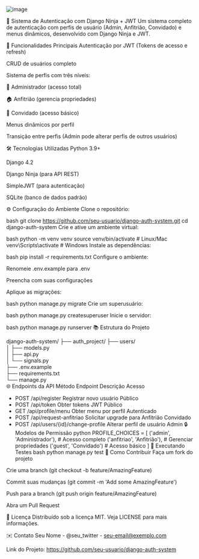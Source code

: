 ![image](https://github.com/user-attachments/assets/924e12e7-aea3-4142-acbe-9942eefe837e)

📝 Sistema de Autenticação com Django Ninja + JWT
Um sistema completo de autenticação com perfis de usuário (Admin, Anfitrião, Convidado) e menus dinâmicos, desenvolvido com Django Ninja e JWT.

🚀 Funcionalidades Principais
Autenticação por JWT (Tokens de acesso e refresh)

CRUD de usuários completo

Sistema de perfis com três níveis:

👑 Administrador (acesso total)

🏠 Anfitrião (gerencia propriedades)

👋 Convidado (acesso básico)

Menus dinâmicos por perfil

Transição entre perfis (Admin pode alterar perfis de outros usuários)

🛠 Tecnologias Utilizadas
Python 3.9+

Django 4.2

Django Ninja (para API REST)

SimpleJWT (para autenticação)

SQLite (banco de dados padrão)

⚙️ Configuração do Ambiente
Clone o repositório:

bash
git clone https://github.com/seu-usuario/django-auth-system.git
cd django-auth-system
Crie e ative um ambiente virtual:

bash
python -m venv venv
source venv/bin/activate  # Linux/Mac
venv\Scripts\activate     # Windows
Instale as dependências:

bash
pip install -r requirements.txt
Configure o ambiente:

Renomeie .env.example para .env

Preencha com suas configurações

Aplique as migrações:

bash
python manage.py migrate
Crie um superusuário:

bash
python manage.py createsuperuser
Inicie o servidor:

bash
python manage.py runserver
📚 Estrutura do Projeto

django-auth-system/
├── auth_project/
├── users/    
│   ├── models.py    
│   ├── api.py            
│   └── signals.py        
├── .env.example           
├── requirements.txt       
└── manage.py            
🌐 Endpoints da API
Método	Endpoint	Descrição	Acesso
* POST	/api/register	Registrar novo usuário	Público
* POST	/api/token	Obter tokens JWT	Público
* GET	/api/profile/menu	Obter menu por perfil	Autenticado
* POST	/api/request-anfitriao	Solicitar upgrade para Anfitrião	Convidado
* POST	/api/users/{id}/change-profile	Alterar perfil de usuário	Admin
🔒 Modelos de Permissão
python
PROFILE_CHOICES = [
    ('admin', 'Administrador'),     # Acesso completo
    ('anfitriao', 'Anfitrião'),     # Gerenciar propriedades
    ('guest', 'Convidado')          # Acesso básico
]
🧪 Executando Testes
bash
python manage.py test
🤝 Como Contribuir
Faça um fork do projeto

Crie uma branch (git checkout -b feature/AmazingFeature)

Commit suas mudanças (git commit -m 'Add some AmazingFeature')

Push para a branch (git push origin feature/AmazingFeature)

Abra um Pull Request

📄 Licença
Distribuído sob a licença MIT. Veja LICENSE para mais informações.

✉️ Contato
Seu Nome - @seu_twitter - seu-email@exemplo.com

Link do Projeto: https://github.com/seu-usuario/django-auth-system
